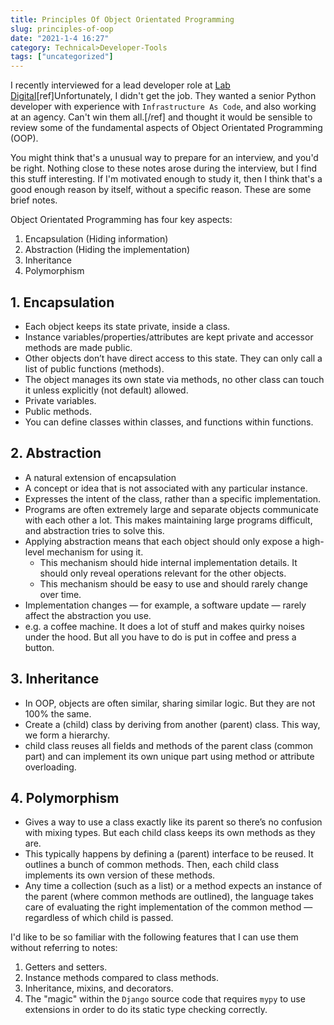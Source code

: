 ```yaml
---
title: Principles Of Object Orientated Programming
slug: principles-of-oop
date: "2021-1-4 16:27"
category: Technical>Developer-Tools
tags: ["uncategorized"]
---
```


I recently interviewed for a lead developer role at [Lab Digital](https://labdigital.nl/en/)[ref]Unfortunately, I didn't get the job. They wanted a senior Python developer with experience with `Infrastructure As Code`, and also working at an agency. Can't win them all.[/ref] and thought it would be sensible to review some of the fundamental aspects of Object Orientated Programming (OOP).

You might think that's a unusual way to prepare for an interview, and you'd be right. Nothing close to these notes arose during the interview, but I find this stuff interesting. If I'm motivated enough to study it, then I think that's a good enough reason by itself, without a specific reason. These are some brief notes.

Object Orientated Programming has four key aspects:

1. Encapsulation (Hiding information)
2. Abstraction (Hiding the implementation)
3. Inheritance
4. Polymorphism

## 1. Encapsulation

- Each object keeps its state private, inside a class.
- Instance variables/properties/attributes are kept private and accessor methods are made public.
- Other objects don’t have direct access to this state. They can only call a list of public functions (methods).
- The object manages its own state via methods, no other class can touch it unless explicitly (not default) allowed.
- Private variables.
- Public methods.
- You can define classes within classes, and functions within functions.

## 2. Abstraction

- A natural extension of encapsulation
- A concept or idea that is not associated with any particular instance.
- Expresses the intent of the class, rather than a specific implementation.
- Programs are often extremely large and separate objects communicate with each other a lot. This makes maintaining large programs difficult, and abstraction tries to solve this.
- Applying abstraction means that each object should only expose a high-level mechanism for using it.
  - This mechanism should hide internal implementation details. It should only reveal operations relevant for the other objects.
  - This mechanism should be easy to use and should rarely change over time.
- Implementation changes — for example, a software update — rarely affect the abstraction you use.
- e.g. a coffee machine. It does a lot of stuff and makes quirky noises under the hood. But all you have to do is put in coffee and press a button.

## 3. Inheritance

- In OOP, objects are often similar, sharing similar logic. But they are not 100% the same.
- Create a (child) class by deriving from another (parent) class. This way, we form a hierarchy.
- child class reuses all fields and methods of the parent class (common part) and can implement its own unique part using method or attribute overloading.

## 4. Polymorphism

- Gives a way to use a class exactly like its parent so there’s no confusion with mixing types. But each child class keeps its own methods as they are.
- This typically happens by defining a (parent) interface to be reused. It outlines a bunch of common methods. Then, each child class implements its own version of these methods.
- Any time a collection (such as a list) or a method expects an instance of the parent (where common methods are outlined), the language takes care of evaluating the right implementation of the common method — regardless of which child is passed.

I'd like to be so familiar with the following features that I can use them without referring to notes:

1. Getters and setters.
2. Instance methods compared to class methods.
3. Inheritance, mixins, and decorators.
4. The "magic" within the `Django` source code that requires `mypy` to use extensions in order to do its static type checking correctly.
